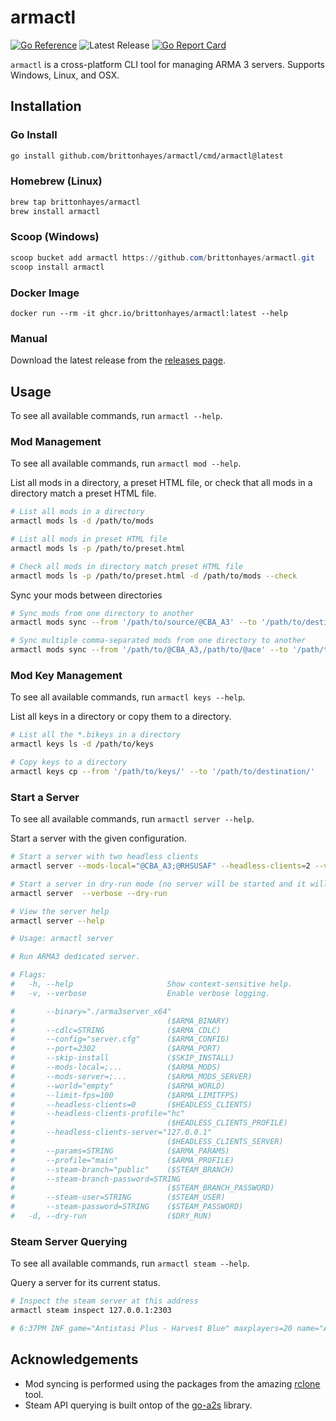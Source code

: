 # armactl

[![Go Reference](https://pkg.go.dev/badge/github.com/brittonhayes/armactl.svg)](https://pkg.go.dev/github.com/brittonhayes/armactl)
![Latest Release](https://img.shields.io/github/v/release/brittonhayes/armactl?label=latest%20release)
[![Go Report Card](https://goreportcard.com/badge/github.com/brittonhayes/armactl)](https://goreportcard.com/report/github.com/brittonhayes/armactl)

`armactl` is a cross-platform CLI tool for managing ARMA 3 servers. Supports Windows, Linux, and OSX.

## Installation

### Go Install

```bash
go install github.com/brittonhayes/armactl/cmd/armactl@latest
```

### Homebrew (Linux)

```bash
brew tap brittonhayes/armactl
brew install armactl
```

### Scoop (Windows)

```powershell
scoop bucket add armactl https://github.com/brittonhayes/armactl.git
scoop install armactl
```

### Docker Image

```
docker run --rm -it ghcr.io/brittonhayes/armactl:latest --help
```

### Manual

Download the latest release from the [releases page](https://github.com/brittonhayes/armactl/releases).

## Usage

To see all available commands, run `armactl --help`.

### Mod Management

To see all available commands, run `armactl mod --help`.

List all mods in a directory, a preset HTML file, or check that all mods in a directory match a preset HTML file.


```bash
# List all mods in a directory
armactl mods ls -d /path/to/mods

# List all mods in preset HTML file
armactl mods ls -p /path/to/preset.html

# Check all mods in directory match preset HTML file
armactl mods ls -p /path/to/preset.html -d /path/to/mods --check
```

Sync your mods between directories

```bash
# Sync mods from one directory to another
armactl mods sync --from '/path/to/source/@CBA_A3' --to '/path/to/destination/@CBA_A3'

# Sync multiple comma-separated mods from one directory to another
armactl mods sync --from '/path/to/@CBA_A3,/path/to/@ace' --to '/path/to/destination/@CBA_A3,/path/to/destination/@ace'
```

### Mod Key Management

To see all available commands, run `armactl keys --help`.

List all keys in a directory or copy them to a directory.

```bash
# List all the *.bikeys in a directory
armactl keys ls -d /path/to/keys

# Copy keys to a directory
armactl keys cp --from '/path/to/keys/' --to '/path/to/destination/'
```

### Start a Server

To see all available commands, run `armactl server --help`.

Start a server with the given configuration.

```bash
# Start a server with two headless clients
armactl server --mods-local="@CBA_A3;@RHSUSAF" --headless-clients=2 --verbose

# Start a server in dry-run mode (no server will be started and it will print the commands that would be run)
armactl server  --verbose --dry-run

# View the server help
armactl server --help

# Usage: armactl server

# Run ARMA3 dedicated server.

# Flags:
#   -h, --help                     Show context-sensitive help.
#   -v, --verbose                  Enable verbose logging.

#       --binary="./arma3server_x64"
#                                  ($ARMA_BINARY)
#       --cdlc=STRING              ($ARMA_CDLC)
#       --config="server.cfg"      ($ARMA_CONFIG)
#       --port=2302                ($ARMA_PORT)
#       --skip-install             ($SKIP_INSTALL)
#       --mods-local=;...          ($ARMA_MODS)
#       --mods-server=;...         ($ARMA_MODS_SERVER)
#       --world="empty"            ($ARMA_WORLD)
#       --limit-fps=100            ($ARMA_LIMITFPS)
#       --headless-clients=0       ($HEADLESS_CLIENTS)
#       --headless-clients-profile="hc"
#                                  ($HEADLESS_CLIENTS_PROFILE)
#       --headless-clients-server="127.0.0.1"
#                                  ($HEADLESS_CLIENTS_SERVER)
#       --params=STRING            ($ARMA_PARAMS)
#       --profile="main"           ($ARMA_PROFILE)
#       --steam-branch="public"    ($STEAM_BRANCH)
#       --steam-branch-password=STRING
#                                  ($STEAM_BRANCH_PASSWORD)
#       --steam-user=STRING        ($STEAM_USER)
#       --steam-password=STRING    ($STEAM_PASSWORD)
#   -d, --dry-run                  ($DRY_RUN)
```

### Steam Server Querying

To see all available commands, run `armactl steam --help`.

Query a server for its current status.

```bash
# Inspect the steam server at this address
armactl steam inspect 127.0.0.1:2303

# 6:37PM INF game="Antistasi Plus - Harvest Blue" maxplayers=20 name="Antistasi" players=4
```

## Acknowledgements

- Mod syncing is performed using the packages from the amazing [rclone](https://github.com/rclone/rclone) tool.
- Steam API querying is built ontop of the [go-a2s](github.com/rumblefrog/go-a2s) library.